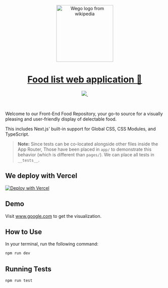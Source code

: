 <p align="center">
  <a href="https://www.wego.co.id/">
    <img width="180" src="https://upload.wikimedia.org/wikipedia/commons/f/fb/Wego_Logo_Small.png" alt="Wego logo from wikipedia">
    <h1 align="center">Food list web application 🥘</h1>
  </a>
</p>

<p align="center">
  <a aria-label="By logo"  href="https://www.wego.co.id/">
    <img src="https://img.shields.io/badge/MADE%20BY%20Fajrul-000000.svg?style=for-the-badge&logo=Vercel&labelColor=000">
  </a>
  <a aria-label="NPM version" href="https://www.wego.co.id/">
    <img alt="" src="https://img.shields.io/npm/v/next.svg?style=for-the-badge&labelColor=000000">
  </a>
</p>
<br/>

Welcome to our Front-End Food Repository, your go-to source for a visually pleasing and user-friendly display of delectable food.

This includes Next.js' built-in support for Global CSS, CSS Modules, and TypeScript.

> **Note:** Since tests can be co-located alongside other files inside the App Router, Those have been placed in `app/` to demonstrate this behavior (which is different than `pages/`). We can place all tests in `__tests__`.

## We deploy with Vercel
[![Deploy with Vercel](https://vercel.com/button)](https://vercel.com/new/clone?repository-url=https://github.com/vercel/next.js/tree/canary/examples/with-jest&project-name=with-jest&repository-name=with-jest)

## Demo
Visit <a aria-label="demo" href="https://www.google.com">www.google.com</a> to get the visualization.

## How to Use
In your terminal, run the following command:

```bash
npm run dev
```

## Running Tests

```bash
npm run test
```
